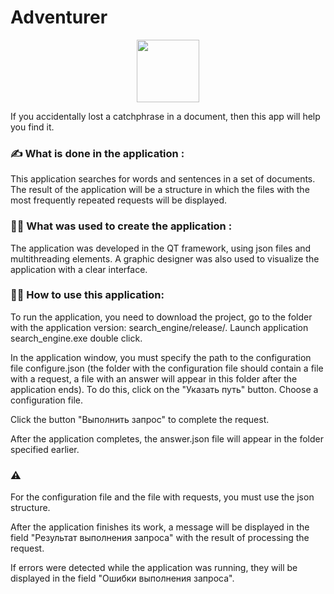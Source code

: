 # Adventurer

<div id="header" align="center">
  <img src="https://media.giphy.com/media/l2QE3oVEP88zGMTPa/giphy.gif" width="100"/>
</div>

If you accidentally lost a catchphrase in a document,
then this app will help you find it.


### :writing_hand: What is done in the application  :
This application searches for words and sentences in a set of documents. The result of the application will be a structure in which the files with the most frequently repeated requests will be displayed.

### :technologist: What was used to create the application  : 
The application was developed in the QT framework, using json files and multithreading elements. A graphic designer was also used to visualize the application with a clear interface.

### :woman_scientist: How to use this application:
To run the application, you need to download the project, go to the folder with the application version: search_engine/release/.
Launch application search_engine.exe double click.

In the application window, you must specify the path to the configuration file configure.json (the folder with the configuration file should contain a file with a request, a file with an answer will appear in this folder after the application ends). To do this, click on the "Указать путь" button. Choose a configuration file. 

Click the button "Выполнить запрос" to complete the request.


After the application completes, the answer.json file will appear in the folder specified earlier.

### :warning: 
For the configuration file and the file with requests, you must use the json structure.

After the application finishes its work, a message will be displayed in the  field "Результат выполнения запроса" with the result of processing the request.

If errors were detected while the application was running, they will be displayed in the field "Ошибки выполнения запроса".

